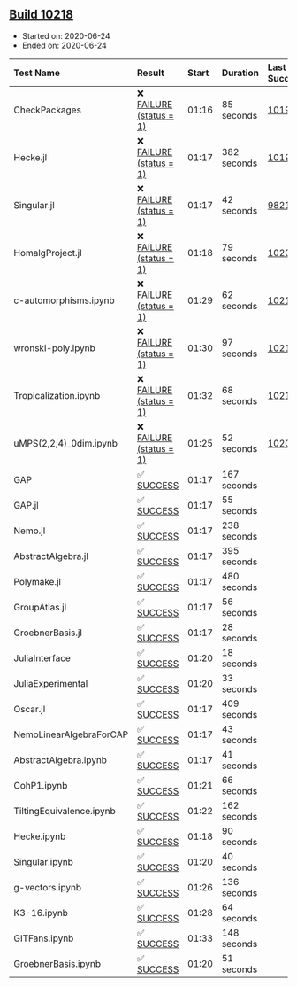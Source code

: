 ## [Build 10218](https://oscarci.mathematik.uni-kl.de/job/oscar/10218/)

* Started on: 2020-06-24
* Ended on: 2020-06-24

| Test Name    | Result | Start | Duration | Last Success | First Failure |
|:-------------|:-------|:------|:---------|:-------------|:--------------|
| CheckPackages | ❌ [FAILURE (status = 1)](https://oscarci.mathematik.uni-kl.de/job/oscar/10218/artifact/logs/build-10218/CheckPackages.log) | 01:16 | 85 seconds | [10197](https://oscarci.mathematik.uni-kl.de/job/oscar/10197/) | [10198](https://oscarci.mathematik.uni-kl.de/job/oscar/10198/) |
| Hecke.jl | ❌ [FAILURE (status = 1)](https://oscarci.mathematik.uni-kl.de/job/oscar/10218/artifact/logs/build-10218/Hecke.jl.log) | 01:17 | 382 seconds | [10197](https://oscarci.mathematik.uni-kl.de/job/oscar/10197/) | [10198](https://oscarci.mathematik.uni-kl.de/job/oscar/10198/) |
| Singular.jl | ❌ [FAILURE (status = 1)](https://oscarci.mathematik.uni-kl.de/job/oscar/10218/artifact/logs/build-10218/Singular.jl.log) | 01:17 | 42 seconds | [9821](https://oscarci.mathematik.uni-kl.de/job/oscar/9821/) | [9822](https://oscarci.mathematik.uni-kl.de/job/oscar/9822/) |
| HomalgProject.jl | ❌ [FAILURE (status = 1)](https://oscarci.mathematik.uni-kl.de/job/oscar/10218/artifact/logs/build-10218/HomalgProject.jl.log) | 01:18 | 79 seconds | [10209](https://oscarci.mathematik.uni-kl.de/job/oscar/10209/) | [10210](https://oscarci.mathematik.uni-kl.de/job/oscar/10210/) |
| c-automorphisms.ipynb | ❌ [FAILURE (status = 1)](https://oscarci.mathematik.uni-kl.de/job/oscar/10218/artifact/logs/build-10218/c-automorphisms.ipynb.log) | 01:29 | 62 seconds | [10217](https://oscarci.mathematik.uni-kl.de/job/oscar/10217/) | [10218](https://oscarci.mathematik.uni-kl.de/job/oscar/10218/) |
| wronski-poly.ipynb | ❌ [FAILURE (status = 1)](https://oscarci.mathematik.uni-kl.de/job/oscar/10218/artifact/logs/build-10218/wronski-poly.ipynb.log) | 01:30 | 97 seconds | [10217](https://oscarci.mathematik.uni-kl.de/job/oscar/10217/) | [10218](https://oscarci.mathematik.uni-kl.de/job/oscar/10218/) |
| Tropicalization.ipynb | ❌ [FAILURE (status = 1)](https://oscarci.mathematik.uni-kl.de/job/oscar/10218/artifact/logs/build-10218/Tropicalization.ipynb.log) | 01:32 | 68 seconds | [10217](https://oscarci.mathematik.uni-kl.de/job/oscar/10217/) | [10218](https://oscarci.mathematik.uni-kl.de/job/oscar/10218/) |
| uMPS(2,2,4)_0dim.ipynb | ❌ [FAILURE (status = 1)](https://oscarci.mathematik.uni-kl.de/job/oscar/10218/artifact/logs/build-10218/uMPS-2-2-4-_0dim.ipynb.log) | 01:25 | 52 seconds | [10209](https://oscarci.mathematik.uni-kl.de/job/oscar/10209/) | [10210](https://oscarci.mathematik.uni-kl.de/job/oscar/10210/) |
| GAP | ✅ [SUCCESS](https://oscarci.mathematik.uni-kl.de/job/oscar/10218/artifact/logs/build-10218/GAP.log) | 01:17 | 167 seconds |  |  |
| GAP.jl | ✅ [SUCCESS](https://oscarci.mathematik.uni-kl.de/job/oscar/10218/artifact/logs/build-10218/GAP.jl.log) | 01:17 | 55 seconds |  |  |
| Nemo.jl | ✅ [SUCCESS](https://oscarci.mathematik.uni-kl.de/job/oscar/10218/artifact/logs/build-10218/Nemo.jl.log) | 01:17 | 238 seconds |  |  |
| AbstractAlgebra.jl | ✅ [SUCCESS](https://oscarci.mathematik.uni-kl.de/job/oscar/10218/artifact/logs/build-10218/AbstractAlgebra.jl.log) | 01:17 | 395 seconds |  |  |
| Polymake.jl | ✅ [SUCCESS](https://oscarci.mathematik.uni-kl.de/job/oscar/10218/artifact/logs/build-10218/Polymake.jl.log) | 01:17 | 480 seconds |  |  |
| GroupAtlas.jl | ✅ [SUCCESS](https://oscarci.mathematik.uni-kl.de/job/oscar/10218/artifact/logs/build-10218/GroupAtlas.jl.log) | 01:17 | 56 seconds |  |  |
| GroebnerBasis.jl | ✅ [SUCCESS](https://oscarci.mathematik.uni-kl.de/job/oscar/10218/artifact/logs/build-10218/GroebnerBasis.jl.log) | 01:17 | 28 seconds |  |  |
| JuliaInterface | ✅ [SUCCESS](https://oscarci.mathematik.uni-kl.de/job/oscar/10218/artifact/logs/build-10218/JuliaInterface.log) | 01:20 | 18 seconds |  |  |
| JuliaExperimental | ✅ [SUCCESS](https://oscarci.mathematik.uni-kl.de/job/oscar/10218/artifact/logs/build-10218/JuliaExperimental.log) | 01:20 | 33 seconds |  |  |
| Oscar.jl | ✅ [SUCCESS](https://oscarci.mathematik.uni-kl.de/job/oscar/10218/artifact/logs/build-10218/Oscar.jl.log) | 01:17 | 409 seconds |  |  |
| NemoLinearAlgebraForCAP | ✅ [SUCCESS](https://oscarci.mathematik.uni-kl.de/job/oscar/10218/artifact/logs/build-10218/NemoLinearAlgebraForCAP.log) | 01:17 | 43 seconds |  |  |
| AbstractAlgebra.ipynb | ✅ [SUCCESS](https://oscarci.mathematik.uni-kl.de/job/oscar/10218/artifact/logs/build-10218/AbstractAlgebra.ipynb.log) | 01:17 | 41 seconds |  |  |
| CohP1.ipynb | ✅ [SUCCESS](https://oscarci.mathematik.uni-kl.de/job/oscar/10218/artifact/logs/build-10218/CohP1.ipynb.log) | 01:21 | 66 seconds |  |  |
| TiltingEquivalence.ipynb | ✅ [SUCCESS](https://oscarci.mathematik.uni-kl.de/job/oscar/10218/artifact/logs/build-10218/TiltingEquivalence.ipynb.log) | 01:22 | 162 seconds |  |  |
| Hecke.ipynb | ✅ [SUCCESS](https://oscarci.mathematik.uni-kl.de/job/oscar/10218/artifact/logs/build-10218/Hecke.ipynb.log) | 01:18 | 90 seconds |  |  |
| Singular.ipynb | ✅ [SUCCESS](https://oscarci.mathematik.uni-kl.de/job/oscar/10218/artifact/logs/build-10218/Singular.ipynb.log) | 01:20 | 40 seconds |  |  |
| g-vectors.ipynb | ✅ [SUCCESS](https://oscarci.mathematik.uni-kl.de/job/oscar/10218/artifact/logs/build-10218/g-vectors.ipynb.log) | 01:26 | 136 seconds |  |  |
| K3-16.ipynb | ✅ [SUCCESS](https://oscarci.mathematik.uni-kl.de/job/oscar/10218/artifact/logs/build-10218/K3-16.ipynb.log) | 01:28 | 64 seconds |  |  |
| GITFans.ipynb | ✅ [SUCCESS](https://oscarci.mathematik.uni-kl.de/job/oscar/10218/artifact/logs/build-10218/GITFans.ipynb.log) | 01:33 | 148 seconds |  |  |
| GroebnerBasis.ipynb | ✅ [SUCCESS](https://oscarci.mathematik.uni-kl.de/job/oscar/10218/artifact/logs/build-10218/GroebnerBasis.ipynb.log) | 01:20 | 51 seconds |  |  |
